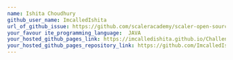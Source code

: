 ```yaml
---
name: Ishita Choudhury
github_user_name: ImcalledIshita
url_of_github_issue: https://github.com/scaleracademy/scaler-open-source-september-challenge/issues/260
your_favour ite_programming_language:  JAVA
your_hosted_github_pages_link: https://imcalledishita.github.io/Challenge23/
your_hosted_github_pages_repository_link: https://github.com/ImcalledIshita/Challenge23
---
```

